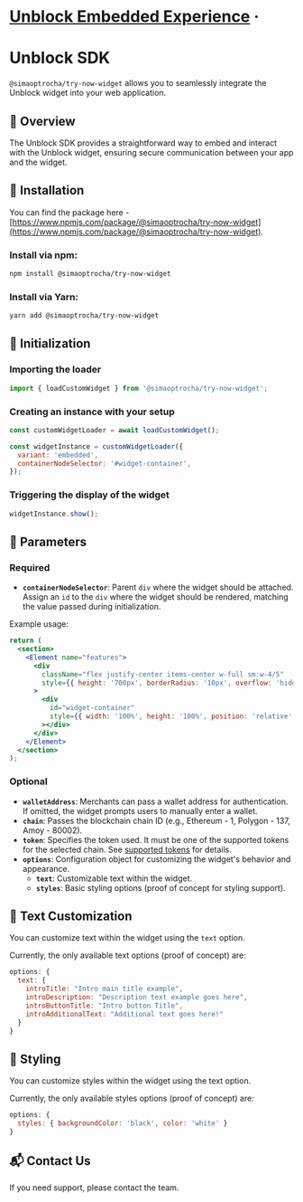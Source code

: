 # [Unblock Embedded Experience]() ·&#x20;

# Unblock SDK

`@simaoptrocha/try-now-widget` allows you to seamlessly integrate the Unblock widget into your web application.

## 📌 Overview

The Unblock SDK provides a straightforward way to embed and interact with the Unblock widget, ensuring secure communication between your app and the widget.

## 🚀 Installation

You can find the package here - [https://www.npmjs.com/package/@simaoptrocha/try-now-widget](https://www.npmjs.com/package/@simaoptrocha/try-now-widget).

### Install via npm:

```sh
npm install @simaoptrocha/try-now-widget
```

### Install via Yarn:

```sh
yarn add @simaoptrocha/try-now-widget
```



## 🔧 Initialization

### Importing the loader

```js
import { loadCustomWidget } from '@simaoptrocha/try-now-widget';
```

### Creating an instance with your setup

```js
const customWidgetLoader = await loadCustomWidget();

const widgetInstance = customWidgetLoader({
  variant: 'embedded',
  containerNodeSelector: '#widget-container',
});
```

### Triggering the display of the widget

```js
widgetInstance.show();
```



## 📡 Parameters

### Required

- **`containerNodeSelector`**: Parent `div` where the widget should be attached. Assign an `id` to the `div` where the widget should be rendered, matching the value passed during initialization.

Example usage:

```jsx
return (
  <section>
    <Element name="features">
      <div
        className="flex justify-center items-center w-full sm:w-4/5"
        style={{ height: '700px', borderRadius: '10px', overflow: 'hidden', margin: '0 auto' }}
      >
        <div
          id="widget-container"
          style={{ width: '100%', height: '100%', position: 'relative', overflow: 'hidden' }}
        ></div>
      </div>
    </Element>
  </section>
);
```

### Optional

- **`walletAddress`**: Merchants can pass a wallet address for authentication. If omitted, the widget prompts users to manually enter a wallet.
- **`chain`**: Passes the blockchain chain ID (e.g., Ethereum - 1, Polygon - 137, Amoy - 80002).
- **`token`**: Specifies the token used. It must be one of the supported tokens for the selected chain. See [supported tokens](#) for details.
- **`options`**: Configuration object for customizing the widget's behavior and appearance.
  - **`text`**: Customizable text within the widget.
  - **`styles`**: Basic styling options (proof of concept for styling support).

## 📝 Text Customization

You can customize text within the widget using the `text` option.

Currently, the only available text options (proof of concept) are:

```js
options: {
  text: {
    introTitle: "Intro main title example",
    introDescription: "Description text example goes here",
    introButtonTitle: "Intro button Title",
    introAdditionalText: "Additional text goes here!"
  }
}
```

## 🎨 Styling

You can customize styles within the widget using the text option.

Currently, the only available styles options (proof of concept) are:

```js
options: {
  styles: { backgroundColor: 'black', color: 'white' }
}
```

## 📬 Contact Us

If you need support, please contact the team.

